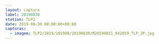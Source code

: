 ```yaml
---
layout: capture
label: 20190830
station: TLP2
date: 2019-08-30 00:00:00+00:00
capturas:
  - imagem: TLP2/2019/201908/20190830/M20190831_042059_TLP_2P.jpg
---
```

